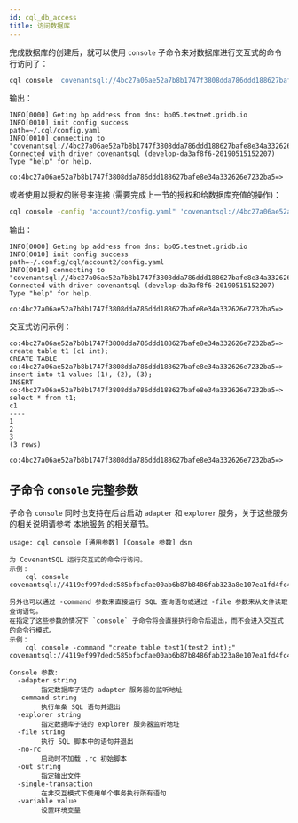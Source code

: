 ```yaml
---
id: cql_db_access
title: 访问数据库
---
```


完成数据库的创建后，就可以使用 `console` 子命令来对数据库进行交互式的命令行访问了：

```bash
cql console 'covenantsql://4bc27a06ae52a7b8b1747f3808dda786ddd188627bafe8e34a332626e7232ba5'
```

输出：

    INFO[0000] Geting bp address from dns: bp05.testnet.gridb.io
    INFO[0010] init config success                           path=~/.cql/config.yaml
    INFO[0010] connecting to "covenantsql://4bc27a06ae52a7b8b1747f3808dda786ddd188627bafe8e34a332626e7232ba5" 
    Connected with driver covenantsql (develop-da3af8f6-20190515152207)
    Type "help" for help.

    co:4bc27a06ae52a7b8b1747f3808dda786ddd188627bafe8e34a332626e7232ba5=>

或者使用以授权的账号来连接 (需要完成上一节的授权和给数据库充值的操作)：

```bash
cql console -config "account2/config.yaml" 'covenantsql://4bc27a06ae52a7b8b1747f3808dda786ddd188627bafe8e34a332626e7232ba5'
```

输出：

    INFO[0000] Geting bp address from dns: bp05.testnet.gridb.io
    INFO[0010] init config success                           path=~/.config/cql/account2/config.yaml
    INFO[0010] connecting to "covenantsql://4bc27a06ae52a7b8b1747f3808dda786ddd188627bafe8e34a332626e7232ba5" 
    Connected with driver covenantsql (develop-da3af8f6-20190515152207)
    Type "help" for help.

    co:4bc27a06ae52a7b8b1747f3808dda786ddd188627bafe8e34a332626e7232ba5=>

交互式访问示例：

    co:4bc27a06ae52a7b8b1747f3808dda786ddd188627bafe8e34a332626e7232ba5=> create table t1 (c1 int);
    CREATE TABLE
    co:4bc27a06ae52a7b8b1747f3808dda786ddd188627bafe8e34a332626e7232ba5=> insert into t1 values (1), (2), (3);
    INSERT
    co:4bc27a06ae52a7b8b1747f3808dda786ddd188627bafe8e34a332626e7232ba5=> select * from t1;
    c1
    ----
    1
    2
    3
    (3 rows)

    co:4bc27a06ae52a7b8b1747f3808dda786ddd188627bafe8e34a332626e7232ba5=> 

## 子命令 `console` 完整参数

子命令 `console` 同时也支持在后台启动 `adapter` 和 `explorer` 服务，关于这些服务的相关说明请参考 [本地服务](#本地服务) 的相关章节。

    usage: cql console [通用参数] [Console 参数] dsn

    为 CovenantSQL 运行交互式的命令行访问。
    示例：
        cql console covenantsql://4119ef997dedc585bfbcfae00ab6b87b8486fab323a8e107ea1fd4fc4f7eba5c

    另外也可以通过 -command 参数来直接运行 SQL 查询语句或通过 -file 参数来从文件读取查询语句。
    在指定了这些参数的情况下 `console` 子命令将会直接执行命令后退出，而不会进入交互式的命令行模式。
    示例：
        cql console -command "create table test1(test2 int);" covenantsql://4119ef997dedc585bfbcfae00ab6b87b8486fab323a8e107ea1fd4fc4f7eba5c

    Console 参数:
      -adapter string
            指定数据库子链的 adapter 服务器的监听地址
      -command string
            执行单条 SQL 语句并退出
      -explorer string
            指定数据库子链的 explorer 服务器监听地址
      -file string
            执行 SQL 脚本中的语句并退出
      -no-rc
            启动时不加载 .rc 初始脚本
      -out string
            指定输出文件
      -single-transaction
            在非交互模式下使用单个事务执行所有语句
      -variable value
            设置环境变量
